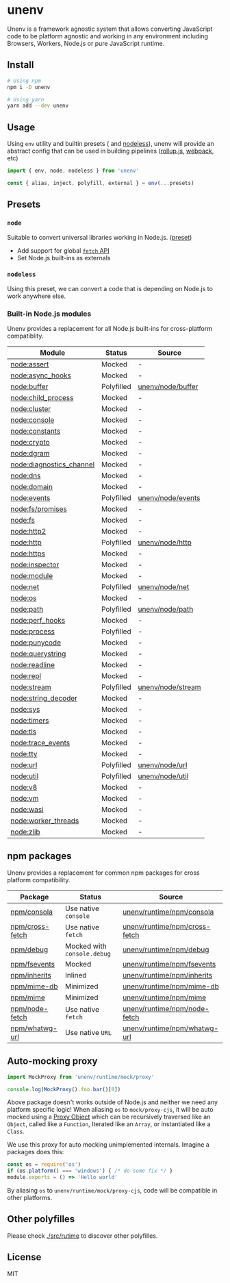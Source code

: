 # unenv

Unenv is a framework agnostic system that allows converting JavaScript code to be platform agnostic and working in any environment including Browsers, Workers, Node.js or pure JavaScript runtime.

## Install


```bash
# Using npm
npm i -D unenv

# Using yarn
yarn add --dev unenv
```

## Usage

Using `env` utility and builtin presets ( and [nodeless](./src/presets/nodeless.ts)), unenv will provide an abstract config that can be used in building pipelines ([rollup.js](https://rollupjs.org), [webpack](https://webpack.js.org), etc)

```js
import { env, node, nodeless } from 'unenv'

const { alias, inject, polyfill, external } = env(...presets)
```

## Presets

### `node`

Suitable to convert universal libraries working in Node.js. ([preset]([node](./src/presets/node.ts)))

- Add support for global [`fetch` API](https://developer.mozilla.org/en-US/docs/Web/API/Fetch_API)
- Set Node.js built-ins as externals

### `nodeless`

Using this preset, we can convert a code that is depending on Node.js to work anywhere else.

### Built-in Node.js modules

Unenv provides a replacement for all Node.js built-ins for cross-platform compatiblity.

Module | Status | Source
-------|--------|---------------
[node:assert](https://nodejs.org/api/assert.html) | Mocked | -
[node:async_hooks](https://nodejs.org/api/async_hooks.html) | Mocked | -
[node:buffer](https://nodejs.org/api/buffer.html) | Polyfilled | [unenv/node/buffer](./src/runtime/node/buffer)
[node:child_process](https://nodejs.org/api/child_process.html) | Mocked | -
[node:cluster](https://nodejs.org/api/cluster.html) | Mocked | -
[node:console](https://nodejs.org/api/console.html) | Mocked | -
[node:constants](https://nodejs.org/api/constants.html) | Mocked | -
[node:crypto](https://nodejs.org/api/crypto.html) | Mocked | -
[node:dgram](https://nodejs.org/api/dgram.html) | Mocked | -
[node:diagnostics_channel](https://nodejs.org/api/diagnostics_channel.html) | Mocked | -
[node:dns](https://nodejs.org/api/dns.html) | Mocked | -
[node:domain](https://nodejs.org/api/domain.html) | Mocked | -
[node:events](https://nodejs.org/api/events.html) | Polyfilled | [unenv/node/events](./src/runtime/node/events)
[node:fs/promises](https://nodejs.org/api/fs/promises.html) | Mocked | -
[node:fs](https://nodejs.org/api/fs.html) | Mocked | -
[node:http2](https://nodejs.org/api/http2.html) | Mocked | -
[node:http](https://nodejs.org/api/http.html) | Polyfilled | [unenv/node/http](./src/runtime/node/http)
[node:https](https://nodejs.org/api/https.html) | Mocked | -
[node:inspector](https://nodejs.org/api/inspector.html) | Mocked | -
[node:module](https://nodejs.org/api/module.html) | Mocked | -
[node:net](https://nodejs.org/api/net.html) | Polyfilled | [unenv/node/net](./src/runtime/node/net)
[node:os](https://nodejs.org/api/os.html) | Mocked | -
[node:path](https://nodejs.org/api/path.html) | Polyfilled | [unenv/node/path](./src/runtime/node/path)
[node:perf_hooks](https://nodejs.org/api/perf_hooks.html) | Mocked | -
[node:process](https://nodejs.org/api/process.html) | Polyfilled | -
[node:punycode](https://nodejs.org/api/punycode.html) | Mocked | -
[node:querystring](https://nodejs.org/api/querystring.html) | Mocked | -
[node:readline](https://nodejs.org/api/readline.html) | Mocked | -
[node:repl](https://nodejs.org/api/repl.html) | Mocked | -
[node:stream](https://nodejs.org/api/stream.html) | Polyfilled | [unenv/node/stream](./src/runtime/node/stream)
[node:string_decoder](https://nodejs.org/api/string_decoder.html) | Mocked | -
[node:sys](https://nodejs.org/api/sys.html) | Mocked | -
[node:timers](https://nodejs.org/api/timers.html) | Mocked | -
[node:tls](https://nodejs.org/api/tls.html) | Mocked | -
[node:trace_events](https://nodejs.org/api/trace_events.html) | Mocked | -
[node:tty](https://nodejs.org/api/tty.html) | Mocked | -
[node:url](https://nodejs.org/api/url.html) | Polyfilled | [unenv/node/url](./src/runtime/node/url)
[node:util](https://nodejs.org/api/util.html) | Polyfilled | [unenv/node/util](./src/runtime/node/util)
[node:v8](https://nodejs.org/api/v8.html) | Mocked | -
[node:vm](https://nodejs.org/api/vm.html) | Mocked | -
[node:wasi](https://nodejs.org/api/wasi.html) | Mocked | -
[node:worker_threads](https://nodejs.org/api/worker_threads.html) | Mocked | -
[node:zlib](https://nodejs.org/api/zlib.html) | Mocked | -

## npm packages

Unenv provides a replacement for common npm packages for cross platform compatibility.

Package | Status | Source
-------|--------|---------------
[npm/consola](https://www.npmjs.com/package/consola) | Use native `console` | [unenv/runtime/npm/consola](./src/runtime/npm/consola.ts)
[npm/cross-fetch](https://www.npmjs.com/package/node-fetch) | Use native `fetch` | [unenv/runtime/npm/cross-fetch](./src/runtime/npm/cross-fetch.ts)
[npm/debug](https://www.npmjs.com/package/debug) | Mocked with `console.debug` | [unenv/runtime/npm/debug](./src/runtime/npm/debug.ts)
[npm/fsevents](https://www.npmjs.com/package/fsevents) | Mocked | [unenv/runtime/npm/fsevents](./src/runtime/npm/fsevents.ts)
[npm/inherits](https://www.npmjs.com/package/inherits) | Inlined | [unenv/runtime/npm/inherits](./src/runtime/npm/inherits.ts)
[npm/mime-db](https://www.npmjs.com/package/mime-db) | Minimized | [unenv/runtime/npm/mime-db](./src/runtime/npm/mime-db.ts)
[npm/mime](https://www.npmjs.com/package/mime) | Minimized | [unenv/runtime/npm/mime](./src/runtime/npm/mime.ts)
[npm/node-fetch](https://www.npmjs.com/package/node-fetch) | Use native `fetch` | [unenv/runtime/npm/node-fetch](./src/runtime/npm/node-fetch.ts)
[npm/whatwg-url](https://www.npmjs.com/package/whatwg-url) | Use native `URL` | [unenv/runtime/npm/whatwg-url](./src/runtime/npm/whatwg-url.ts)

## Auto-mocking proxy

```js
import MockProxy from 'unenv/runtime/mock/proxy'

console.log(MockProxy().foo.bar()[0])
```



Above package doesn't works outside of Node.js and neither we need any platform specific logic! When aliasing `os` to `mock/proxy-cjs`, it will be auto mocked using a [Proxy Object](https://developer.mozilla.org/en-US/docs/Web/JavaScript/Reference/Global_Objects/Proxy) which can be recursively traversed like an `Object`, called like a `Function`, Iterated like an `Array`, or instantiated like a `Class`.

We use this proxy for auto mocking unimplemented internals. Imagine a packages does this:

```js
const os = require('os')
if (os.platform() === 'windows') { /* do some fix */ }
module.exports = () => 'Hello world'
```

By aliasing `os` to `unenv/runtime/mock/proxy-cjs`, code will be compatible in other platforms.

## Other polyfilles

Please check [./src/rutime](./src/runtime) to discover other polyfilles.

## License

MIT
